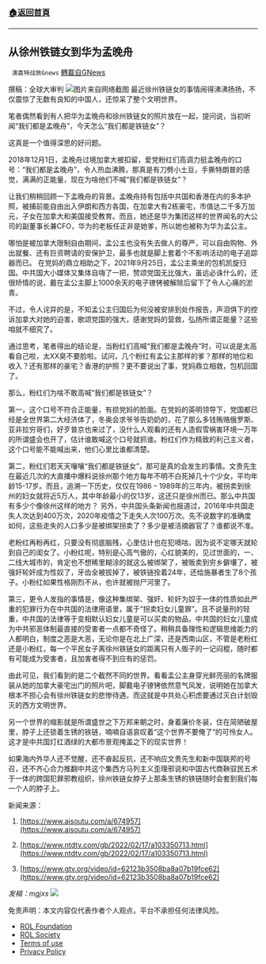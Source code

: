 ###  [:house:返回首頁](https://github.com/ourhimalayas/txt)
---


## 从徐州铁链女到华为孟晚舟
` 澳喜特战旅Gnews` [轉載自GNews](https://gnews.org/zh-hans/2040647/)

撰稿：全球大审判
![](https://assets.gnews.org/wp-content/uploads/2022/02/214-2.png)图片来自网络截图
最近徐州铁链女的事情闹得沸沸扬扬，不仅震惊了无数有良知的中国人，还惊呆了整个文明世界。

笔者偶然看到有人把华为孟晚舟和徐州铁链女的照片放在一起，提问说，当初听闻“我们都是孟晚舟”，今天怎么”我们都是铁链女”？

这真是一个值得深思的好问题。

2018年12月1日，孟晚舟过境加拿大被扣留，爱党粉红们高调力挺孟晚舟的口号：“我们都是孟晚舟”，令人热血沸腾，那真是有刀劈小土豆，手撕特朗普的感觉，满满的正能量，现在为啥他们不喊“我们都是铁链女”？

让我们稍稍回顾一下孟晚舟的背景。孟晚舟持有包括中共国和香港在内的多本护照，被捕前能自由出入伊朗和西方各国，在加拿大有2栋豪宅，市值达二千多万加元，子女在加拿大和美国接受教育。而且，她还是华为集团这样的世界闻名的大公司的副董事长兼CFO，华为的老板任正非是她爹，所以她也被称为华为孟公主。

哪怕是被加拿大限制自由期间，孟公主也没有失去做人的尊严，可以自由购物、外出就餐、还有巨资聘请的安保护卫，最多也就是脚上套着个不影响活动的电子追踪器而已。 在党妈的鼎立相助之下，2021年9月25日，孟公主乘坐的包机凯旋归国。中共国大小媒体又集体自嗨了一把，赞颂党国无比强大，虽远必诛什么的，还很矫情的说，戴在孟公主脚上1000余天的电子镣铐被解除后留下了令人心痛的淤青。

不过，令人诧异的是，不知孟公主归国后为何没被安排到处作报告，声泪俱下的控诉加拿大对她的迫害，歌颂党国的强大，感谢党妈的营救，弘扬所谓正能量？这些咱就不细究了。

通过思考，笔者得出的结论是，当粉红们高喊“我们都是孟晚舟”时，可以说是太高看自己啦，太XX臭不要脸啦。试问，几个粉红有孟公主那样的爹？那样的地位和收入？还有那样的豪宅？香港的护照？更不要说出了事，党妈鼎立相救，包机回国了。

那么，粉红们为啥不敢高喊“我们都是铁链女”？

第一，这个口号不符合正能量，有损党妈的脸面。在党妈的英明领导下，党国都已经是全世界第二大经济体了，冬奥会求爷爷告奶奶的，花了那么多钱贿赂俄罗斯、亚非拉穷哥们，好歹普京也来过了，没什么人观看的还有人造假雪祸害环境一万年的所谓盛会也开了，估计谁敢喊这个口号就抓谁。粉红们作为精致的利己主义者，这个口号能不能喊出来，他们心里比谁都清楚。

第二，粉红们若天天嚷嚷“我们都是铁链女”，那可是真的会发生的事情。文贵先生在最近几次的大直播中爆料说徐州那个地方每年不明不白死掉几十个少女，平均年龄15-17岁。而且，追溯一下历史，仅仅在1986 – 1989年的三年内，被拐卖到徐州的妇女就将近5万人，其中年龄最小的仅13岁，这还只是徐州而已。那么中共国有多少个像徐州这样的地方？ 另外，中共国头条新闻也报道过，2016年中共国走失人次达到400万次，2020年疫情之下走失人次100万次。先不说数字的准确度如何，这些走失的人口多少是被绑架拐卖了？多少是被活摘器官了？谁都说不准。

老粉红再粉再红，只要没有彻底脑残，心里估计也在犯嘀咕，因为说不定哪天就轮到自己的闺女了。小粉红呢，特别是心高气傲的，心红貌美的，见过世面的，一、二线大城市的，肯定也不想稀里糊涂的就这么被绑架了，被贩卖到穷乡僻壤了，被强奸轮奸成为性奴了，牙齿全被拔掉了，被铁链拴着24年，还给施暴者生了8个孩子。小粉红如果性格刚烈不从，也许就被抛尸河里了。

第三，更令人发指的事情是，像这种集绑架、强奸、轮奸为奴于一体的性质如此严重的犯罪行为在中共国的法律用语里，属于“拐卖妇女儿童罪”。且不说量刑的轻重，中共国的法律等于变相默认妇女儿童是可以买卖的物品，中共国的妇女儿童成为中共邪恶体制最直接的受害者一点都不奇怪了。稍稍具备理性和逻辑思维能力的人都明白，制度之恶是大恶，无论你是在北上广深，还是西南山区，不管是老粉红还是小粉红，每一个平民女子离徐州铁链女的距离只有人贩子的一记闷棍，随时都有可能成为受害者，且加害者得不到应有的惩罚。

由此可见，我们看到的是二个截然不同的世界。看看孟公主身穿光鲜亮丽的名牌服装从她的加拿大豪宅出门的照片吧，脚戴电子镣铐依然意气风发，说明她在加拿大根本不担心会有徐州铁链女的悲惨待遇，而这就是中共处心积虑要通过灭白计划毁灭的西方文明世界。

另一个世界的缩影就是所谓盛世之下万邦来朝之时，身着廉价冬装，住在简陋破屋里，脖子上还锁着生锈的铁链，喃喃自语哀叹着“这个世界不要俺了”的可怜女人。这才是中共国灯红酒绿的大都市景观掩盖之下的现实世界！

如果海内外华人还不觉醒，还不奋起反抗，还不响应文贵先生和新中国联邦的号召，还不齐心合力推翻中共这个集西方马列主义歪理邪说和中国古代商鞅驭民五术于一体的跨国犯罪邪教组织，徐州铁链女脖子上那条生锈的铁链随时会套到我们每一个人的脖子上。

新闻来源：

1. [https://www.aisoutu.com/a/674957](https://www.aisoutu.com/a/674957)

2. [https://www.ntdtv.com/gb/2022/02/17/a103350713.html](https://www.ntdtv.com/gb/2022/02/17/a103350713.html)

3. [https://www.gtv.org/video/id=62123b3508ba8a07b19fce62](https://www.gtv.org/video/id=62123b3508ba8a07b19fce62)

*发稿：mgjxs*
![](https://assets.gnews.org/wp-content/uploads/2022/02/TUBIAO-X.jpg)
 

免责声明：本文内容仅代表作者个人观点，平台不承担任何法律风险。

- [ROL Foundation](https://rolfoundation.org/)
- [ROL Society](https://rolsociety.org/)
- [Terms of use](https://gnews.org/terms-of-use-3/)
- [Privacy Policy](https://gnews.org/privacy-policy/)
